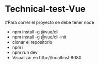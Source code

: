 # Technical-test-Vue

#Para correr el proyecto se debe tener node

 - npm install -g @vue/cli
 - npm install -g @vue/cli-init
 - clonar el repositorio
 - npm i
 - npm run dev
 - Visualizar en http://localhost:8080
